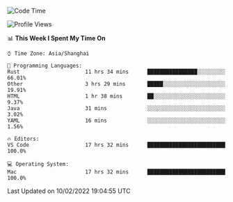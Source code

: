 <!--START_SECTION:waka-->
![Code Time](http://img.shields.io/badge/Code%20Time-986%20hrs%2050%20mins-blue)

![Profile Views](http://img.shields.io/badge/Profile%20Views-44-blue)

📊 **This Week I Spent My Time On** 

```text
⌚︎ Time Zone: Asia/Shanghai

💬 Programming Languages: 
Rust                     11 hrs 34 mins      ████████████████░░░░░░░░░   66.01% 
Other                    3 hrs 29 mins       █████░░░░░░░░░░░░░░░░░░░░   19.91% 
HTML                     1 hr 38 mins        ██░░░░░░░░░░░░░░░░░░░░░░░   9.37% 
Java                     31 mins             ░░░░░░░░░░░░░░░░░░░░░░░░░   3.02% 
YAML                     16 mins             ░░░░░░░░░░░░░░░░░░░░░░░░░   1.56%

🔥 Editors: 
VS Code                  17 hrs 32 mins      █████████████████████████   100.0%

💻 Operating System: 
Mac                      17 hrs 32 mins      █████████████████████████   100.0%

```


 Last Updated on 10/02/2022 19:04:55 UTC
<!--END_SECTION:waka-->
